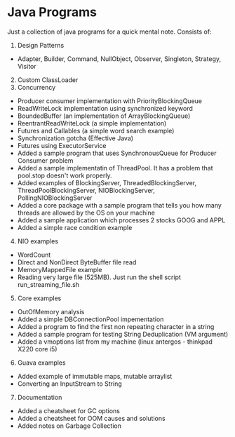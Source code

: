 # Java Programs
Just a collection of java programs for a quick mental note.
Consists of:
1. Design Patterns
- Adapter, Builder, Command, NullObject, Observer, Singleton, Strategy, Visitor
2. Custom ClassLoader
3. Concurrency
- Producer consumer implementation with PriorityBlockingQueue
- ReadWriteLock implementation using synchronized keyword
- BoundedBuffer (an implementation of ArrayBlockingQueue)
- ReentrantReadWriteLock (a simple implementation)
- Futures and Callables (a simple word search example)
- Synchronization gotcha (Effective Java)
- Futures using ExecutorService
- Added a sample program that uses SynchronousQueue for Producer Consumer problem
- Added a sample implementatin of ThreadPool. It has a problem that pool.stop doesn't work properly.
- Added examples of BlockingServer, ThreadedBlockingServer, ThreadPoolBlockingServer, NIOBlockingServer, PollingNIOBlockingServer
- Added a core package with a sample program that tells you how many threads are allowed by the OS on your machine
- Added a sample application which processes 2 stocks GOOG and APPL
- Added a simple race condition example
4. NIO examples
- WordCount
- Direct and NonDirect ByteBuffer file read
- MemoryMappedFile example
- Reading very large file (525MB). Just run the shell script run_streaming_file.sh
5. Core examples
- OutOfMemory analysis
- Added a simple DBConnectionPool impementation
- Added a program to find the first non repeating character in a string
- Added a sample program for testing String Deduplication (VM argument)
- Added a vmoptions list from my machine (linux antergos - thinkpad X220 core i5)
6. Guava examples
- Added example of immutable maps, mutable arraylist
- Converting an InputStream to String
7. Documentation
- Added a cheatsheet for GC options
- Added a cheatsheet for OOM causes and solutions
- Added notes on Garbage Collection
